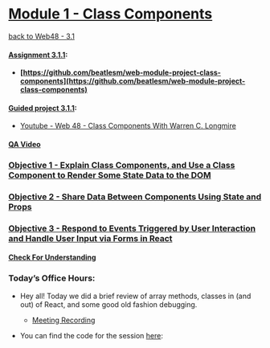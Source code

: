 # [Module 1 - Class Components](https://github.com/beatlesm/web/tree/main/3.1/Module311)

[back to Web48 - 3.1](../README.md)

#### [Assignment 3.1.1](./Assign311/README.md):

-   **[https://github.com/beatlesm/web-module-project-class-components](https://github.com/beatlesm/web-module-project-class-components)**
   
#### [Guided project 3.1.1](./Guided311):

-   [Youtube - Web 48 - Class Components With Warren C. Longmire](https://www.youtube.com/watch?v=Nc4-l2NrOD4)


#### [QA Video](./QA_Video/README.md)

### [Objective 1 - Explain Class Components, and Use a Class Component to Render Some State Data to the DOM](./Objects/Object_1.md)


### [Objective 2 - Share Data Between Components Using State and Props](./Objects/Object_2.md)

### [Objective 3 - Respond to Events Triggered by User Interaction and Handle User Input via Forms in React](./Objects/Object_3.md)


#### [Check For Understanding](./Objects/Understanding.md)


### Today’s Office Hours:

-	Hey all! Today we did a brief review of array methods, classes in (and out) of React, and some good old fashion debugging.

	-	[Meeting Recording](https://lambdaschool.zoom.us/rec/share/y--FjsRZE6gICVZnuU3zDLIDCz_qbYUg_H0w1zTboroyYtCWPP038AKnUK73Ztac.tkS4VgMxQPMh8uB_)

-	You can find the code for the session [here](https://codesandbox.io/s/quiet-mountain-08rxn?file=/src/App.js):


### 


